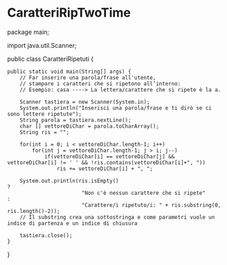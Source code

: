 # CaratteriRipTwoTime
package main;

import java.util.Scanner;

public class CaratteriRipetuti {

	public static void main(String[] args) {
		// Far inserire una parola/frase all'utente,
		// stampare i caratteri che si ripetono all’interno:
		// Esempio: casa ----> La lettera/carattere che si ripete è la a.
		
		Scanner tastiera = new Scanner(System.in);
		System.out.println("Inserisci una parola/frase e ti dirò se ci sono lettere ripetute");
		String parola = tastiera.nextLine();
		char [] vettoreDiChar = parola.toCharArray();
		String ris = "";
		
		for(int i = 0; i < vettoreDiChar.length-1; i++)
			for(int j = vettoreDiChar.length-1; j > i; j--)
				if(vettoreDiChar[i] == vettoreDiChar[j] && vettoreDiChar[i] != ' ' && !ris.contains(vettoreDiChar[i]+", "))
					ris += vettoreDiChar[i] + ", ";
		
		System.out.println(ris.isEmpty()			                  					  ?
							"Non c'è nessun carattere che si ripete"  					  :
							"Carattere/i ripetuto/i: " + ris.substring(0, ris.length()-2));
		// Il substring crea una sottostringa e come parametri vuole un indice di partenza e un indice di chiusura
		
		tastiera.close();
	}

}
